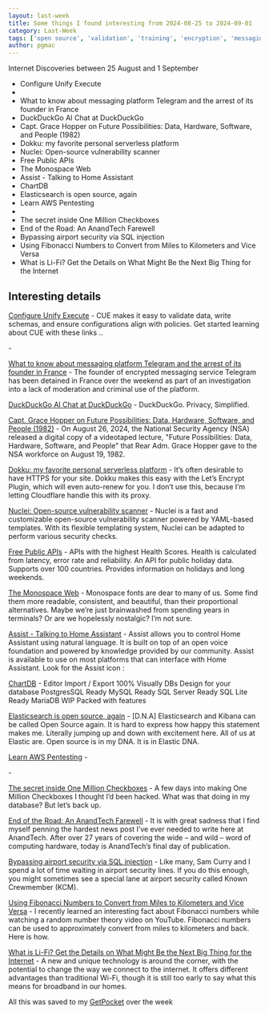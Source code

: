 ```yaml
---
layout: last-week
title: Some things I found interesting from 2024-08-25 to 2024-09-01
category: Last-Week
tags: ['open source', 'validation', 'training', 'encryption', 'messaging', 'privacy', 'ai', 'chat', 'search', 'training', 'docker', 'host your own', 'orchestration', 'cyber', 'scanning', 'security', 'vulnerability', 'api', 'free', 'design', 'web', 'ai', 'assistant', 'voice', 'database', 'design', 'visualisation', 'licensing', 'open source', 'aws', 'pentest', 'training', 'training', 'code', 'fun', 'games', 'hacking', 'hardware', 'cyber', 'security', 'vulnerability', 'convert', 'math', 'networking', 'wifi']
author: pgmac
---
```


Internet Discoveries between 25 August and  1 September
- Configure Unify Execute
- 
- What to know about messaging platform Telegram and the arrest of its founder in France
- DuckDuckGo AI Chat at DuckDuckGo
- Capt. Grace Hopper on Future Possibilities: Data, Hardware, Software, and People (1982)
- Dokku: my favorite personal serverless platform
- Nuclei: Open-source vulnerability scanner
- Free Public APIs
- The Monospace Web
- Assist - Talking to Home Assistant
- ChartDB
- Elasticsearch is open source, again
- Learn AWS Pentesting
- 
- The secret inside One Million Checkboxes
- End of the Road: An AnandTech Farewell
- Bypassing airport security via SQL injection
- Using Fibonacci Numbers to Convert from Miles to Kilometers and Vice Versa
- What is Li-Fi? Get the Details on What Might Be the Next Big Thing for the Internet

## Interesting details

<a name='Configure Unify Execute'>[Configure Unify Execute](https://cuelang.org/)</a> - CUE makes it easy to validate data, write schemas, and ensure configurations align with policies. Get started learning about CUE with these links ..

<a name=''>[](https://academy.apnic.net/en/catalog)</a> - 

<a name='What to know about messaging platform Telegram and the arrest of its founder in France'>[What to know about messaging platform Telegram and the arrest of its founder in France](https://www.abc.net.au/news/2024-08-26/telegram-founder-pavel-durov-arrested/104269480)</a> - The founder of encrypted messaging service Telegram has been detained in France over the weekend as part of an investigation into a lack of moderation and criminal use of the platform.

<a name='DuckDuckGo AI Chat at DuckDuckGo'>[DuckDuckGo AI Chat at DuckDuckGo](https://duckduckgo.com/?q=DuckDuckGo+AI+Chat&ia=chat&duckai=1)</a> - DuckDuckGo. Privacy, Simplified.

<a name='Capt. Grace Hopper on Future Possibilities: Data, Hardware, Software, and People (1982)'>[Capt. Grace Hopper on Future Possibilities: Data, Hardware, Software, and People (1982)](https://www.nsa.gov/Helpful-Links/NSA-FOIA/Declassification-Transparency-Initiatives/Historical-Releases/View/Article/3880193/capt-grace-hopper-on-future-possibilities-data-hardware-software-and-people-1982/)</a> - On August 26, 2024, the National Security Agency (NSA) released a digital copy of a videotaped lecture, "Future Possibilities: Data, Hardware, Software, and People" that Rear Adm. Grace Hopper gave to the NSA workforce on August 19, 1982.

<a name='Dokku: my favorite personal serverless platform'>[Dokku: my favorite personal serverless platform](https://hamel.dev/blog/posts/dokku/)</a> - It’s often desirable to have HTTPS for your site. Dokku makes this easy with the Let’s Encrypt Plugin, which will even auto-renew for you. I don’t use this, because I’m letting Cloudflare handle this with its proxy.

<a name='Nuclei: Open-source vulnerability scanner'>[Nuclei: Open-source vulnerability scanner](https://www.helpnetsecurity.com/2024/08/26/nuclei-open-source-vulnerability-scanner/)</a> - Nuclei is a fast and customizable open-source vulnerability scanner powered by YAML-based templates. With its flexible templating system, Nuclei can be adapted to perform various security checks.

<a name='Free Public APIs'>[Free Public APIs](https://www.freepublicapis.com/)</a> - APIs with the highest Health Scores. Health is calculated from latency, error rate and reliability. An API for public holiday data. Supports over 100 countries. Provides information on holidays and long weekends.

<a name='The Monospace Web'>[The Monospace Web](https://owickstrom.github.io/the-monospace-web/)</a> - Monospace fonts are dear to many of us. Some find them more readable, consistent, and beautiful, than their proportional alternatives. Maybe we’re just brainwashed from spending years in terminals? Or are we hopelessly nostalgic? I’m not sure.

<a name='Assist - Talking to Home Assistant'>[Assist - Talking to Home Assistant](https://www.home-assistant.io/voice_control/)</a> - Assist allows you to control Home Assistant using natural language. It is built on top of an open voice foundation and powered by knowledge provided by our community. Assist is available to use on most platforms that can interface with Home Assistant. Look for the Assist icon :

<a name='ChartDB'>[ChartDB](https://chartdb.io/)</a> - Editor Import / Export 100% Visually DBs Design for your database PostgresSQL Ready MySQL Ready SQL Server Ready SQL Lite Ready MariaDB WIP Packed with features

<a name='Elasticsearch is open source, again'>[Elasticsearch is open source, again](https://www.elastic.co/blog/elasticsearch-is-open-source-again)</a> - [D.N.A] Elasticsearch and Kibana can be called Open Source again. It is hard to express how happy this statement makes me. Literally jumping up and down with excitement here. All of us at Elastic are. Open source is in my DNA. It is in Elastic DNA.

<a name='Learn AWS Pentesting'>[Learn AWS Pentesting](https://www.youtube.com/playlist?list=PLMoaZm9nyKaNRN0SoR_PBVYc_RAhbZdG4)</a> - 

<a name=''>[](https://www.cia.gov/static/5c875f3ec660e092cf893f60b4a288df/SimpleSabotage.pdf)</a> - 

<a name='The secret inside One Million Checkboxes'>[The secret inside One Million Checkboxes](https://eieio.games/essays/the-secret-in-one-million-checkboxes/)</a> - A few days into making One Million Checkboxes I thought I’d been hacked. What was that doing in my database? But let’s back up.

<a name='End of the Road: An AnandTech Farewell'>[End of the Road: An AnandTech Farewell](https://www.anandtech.com/show/21542/end-of-the-road-an-anandtech-farewell)</a> - It is with great sadness that I find myself penning the hardest news post I’ve ever needed to write here at AnandTech. After over 27 years of covering the wide – and wild – word of computing hardware, today is AnandTech’s final day of publication.

<a name='Bypassing airport security via SQL injection'>[Bypassing airport security via SQL injection](https://ian.sh/tsa)</a> - Like many, Sam Curry and I spend a lot of time waiting in airport security lines. If you do this enough, you might sometimes see a special lane at airport security called Known Crewmember (KCM).

<a name='Using Fibonacci Numbers to Convert from Miles to Kilometers and Vice Versa'>[Using Fibonacci Numbers to Convert from Miles to Kilometers and Vice Versa](https://catonmat.net/fibonacci-miles-kilometers)</a> - I recently learned an interesting fact about Fibonacci numbers while watching a random number theory video on YouTube. Fibonacci numbers can be used to approximately convert from miles to kilometers and back. Here is how.

<a name='What is Li-Fi? Get the Details on What Might Be the Next Big Thing for the Internet'>[What is Li-Fi? Get the Details on What Might Be the Next Big Thing for the Internet](https://www.cnet.com/home/internet/what-is-li-fi/)</a> - A new and unique technology is around the corner, with the potential to change the way we connect to the internet. It offers different advantages than traditional Wi-Fi, though it is still too early to say what this means for broadband in our homes.

All this was saved to my [GetPocket](https://getpocket.com/) over the week